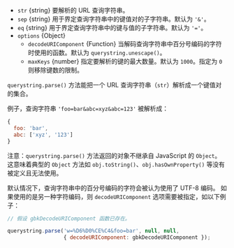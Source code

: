 <!-- YAML
added: v0.1.25
changes:
  - version: v8.0.0
    pr-url: https://github.com/nodejs/node/pull/10967
    description: Multiple empty entries are now parsed correctly (e.g. `&=&=`).
  - version: v6.0.0
    pr-url: https://github.com/nodejs/node/pull/6055
    description: The returned object no longer inherits from `Object.prototype`.
  - version: v6.0.0, v4.2.4
    pr-url: https://github.com/nodejs/node/pull/3807
    description: The `eq` parameter may now have a length of more than `1`.
-->

* `str` {string} 要解析的 URL 查询字符串。
* `sep` {string} 用于界定查询字符串中的键值对的子字符串。默认为 `'&'`。
* `eq` {string} 用于界定查询字符串中的键与值的子字符串。默认为 `'='`。
* `options` {Object}
  * `decodeURIComponent` {Function} 当解码查询字符串中百分号编码的字符时使用的函数。默认为 `querystring.unescape()`。
  * `maxKeys` {number} 指定要解析的键的最大数量。默认为 `1000`。指定为 `0` 则移除键数的限制。

`querystring.parse()` 方法能把一个 URL 查询字符串（`str`）解析成一个键值对的集合。

例子，查询字符串 `'foo=bar&abc=xyz&abc=123'` 被解析成：

<!-- eslint-skip -->
```js
{
  foo: 'bar',
  abc: ['xyz', '123']
}
```

注意：`querystring.parse()` 方法返回的对象不继承自 JavaScript 的 `Object`。
这意味着典型的 `Object` 方法如 `obj.toString()`、`obj.hasOwnProperty()` 等没有被定义且无法使用。

默认情况下，查询字符串中的百分号编码的字符会被认为使用了 UTF-8 编码。
如果使用的是另一种字符编码，则 `decodeURIComponent` 选项需要被指定，如以下例子：

```js
// 假设 gbkDecodeURIComponent 函数已存在。

querystring.parse('w=%D6%D0%CE%C4&foo=bar', null, null,
                  { decodeURIComponent: gbkDecodeURIComponent });
```


